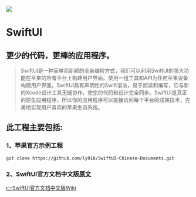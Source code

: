 ![](https://developer.apple.com/assets/elements/icons/swiftui/swiftui-96x96_2x.png)

# SwiftUI
## 更少的代码，更棒的应用程序。

> SwiftUI是一种简单而新颖的全新编程方式，我们可以利用SwiftUI的强大功能在苹果的所有平台上构建用户界面。使用一组工具和API为任何苹果设备构建用户界面。SwiftUI具有声明性的Swift语法，易于阅读和编写，它与新的Xcode设计工具无缝协作，使您的代码和设计完全同步。SwiftUI是真正的原生应用程序，所以你的应用程序可以直接访问每个平台的成熟技术，完美地实现用户喜欢的苹果生态系统。

## 此工程主要包括:

### 1、苹果官方示例工程

```shell
git clone https://github.com/ly918/SwiftUI-Chinese-Documents.git
```

### 2、SwiftUI官方文档中文版[原文](https://developer.apple.com/documentation/swiftui)

[👉SwiftUI官方文档中文版Wiki](https://github.com/ly918/SwiftUI-Chinese-Documents/wiki)


